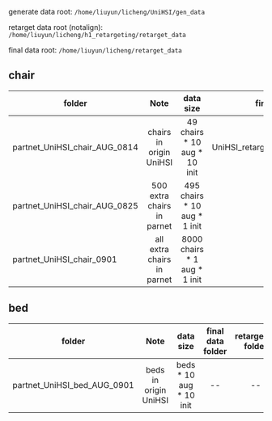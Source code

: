 generate data root: `/home/liuyun/licheng/UniHSI/gen_data`

retarget data root (notalign): `/home/liuyun/licheng/h1_retargeting/retarget_data`

final data root: `/home/liuyun/licheng/retarget_data`

## chair 

|folder |         Note           |  data size | final data folder |retargeted folder |
|---|:---------------------:|:--------------:|:--------------:|:--------------:|
| partnet_UniHSI_chair_AUG_0814 | chairs in origin UniHSI       | 49 chairs * 10 aug * 10 init|UniHSI_retargeted_data_augmented_sit |-- |
| partnet_UniHSI_chair_AUG_0825 | 500 extra chairs in parnet  | 495 chairs * 10 aug * 1 init| |UniHSI_retargeted_partnet_add500_aug_chair_sit_0825_notalign|
| partnet_UniHSI_chair_0901 | all extra chairs in parnet    | 8000 chairs * 1 aug * 1 init| | |


## bed 

|folder |         Note           |  data size | final data folder |retargeted folder |
|---|:---------------------:|:--------------:|:--------------:|:--------------:|
| partnet_UniHSI_bed_AUG_0901 | beds in origin UniHSI |  beds * 10 aug * 10 init| -- |-- |